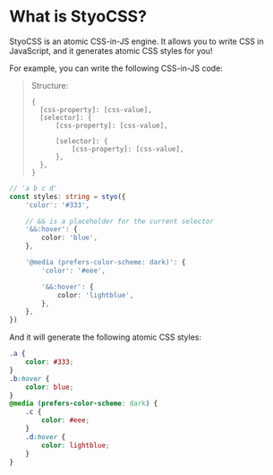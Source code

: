 # What is StyoCSS?

StyoCSS is an atomic CSS-in-JS engine. It allows you to write CSS in JavaScript, and it generates atomic CSS styles for you!

For example, you can write the following CSS-in-JS code:

> Structure:
> ```plain
> {
> 	[css-property]: [css-value],
> 	[selector]: {
> 		[css-property]: [css-value],
>
> 		[selector]: {
> 			[css-property]: [css-value],
> 		},
> 	},
> }
> ```

```ts
// 'a b c d'
const styles: string = styo({
	'color': '#333',

	// && is a placeholder for the current selector
	'&&:hover': {
		color: 'blue',
	},

	'@media (prefers-color-scheme: dark)': {
		'color': '#eee',

		'&&:hover': {
			color: 'lightblue',
		},
	},
})
```

And it will generate the following atomic CSS styles:

```css
.a {
    color: #333;
}
.b:hover {
    color: blue;
}
@media (prefers-color-scheme: dark) {
	.c {
		color: #eee;
	}
	.d:hover {
		color: lightblue;
	}
}
```
